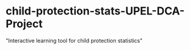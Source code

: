 # child-protection-stats-UPEL-DCA-Project
"Interactive learning tool for child protection statistics"
